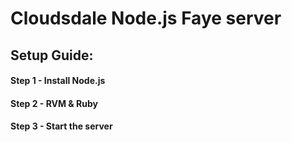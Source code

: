 # Cloudsdale Node.js Faye server


## Setup Guide:

#### Step 1 - Install Node.js

#### Step 2 - RVM & Ruby

#### Step 3 - Start the server
